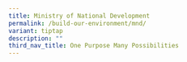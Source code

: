 ```yaml
---
title: Ministry of National Development
permalink: /build-our-environment/mnd/
variant: tiptap
description: ""
third_nav_title: One Purpose Many Possibilities
---
```

